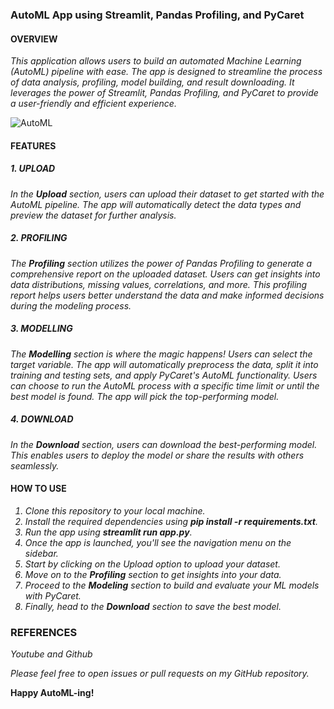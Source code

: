 ### AutoML App using Streamlit, Pandas Profiling, and PyCaret

#### OVERVIEW

<i>This application allows users to build an automated Machine Learning (AutoML) pipeline with ease. The app is designed to streamline the process of data analysis, profiling, model building, and result downloading. It leverages the power of Streamlit, Pandas Profiling, and PyCaret to provide a user-friendly and efficient experience.</i>

  
  ![AutoML](https://github.com/jeyasri-senthil/Automated-ML-App/assets/108861190/866fb283-29d6-49a7-a085-321e0fdad40b)


#### FEATURES

##### 1. UPLOAD
<i>In the ***Upload*** section, users can upload their dataset to get started with the AutoML pipeline. The app will automatically detect the data types and preview the dataset for further analysis.</i>

##### 2. PROFILING
<i>The ***Profiling*** section utilizes the power of Pandas Profiling to generate a comprehensive report on the uploaded dataset. Users can get insights into data distributions, missing values, correlations, and more. This profiling report helps users better understand the data and make informed decisions during the modeling process.</i>

##### 3. MODELLING
<i>The ***Modelling*** section is where the magic happens! Users can select the target variable. The app will automatically preprocess the data, split it into training and testing sets, and apply PyCaret's AutoML functionality. Users can choose to run the AutoML process with a specific time limit or until the best model is found. The app will pick the top-performing model.</i>

##### 4. DOWNLOAD
<i>In the ***Download*** section, users can download the best-performing model. This enables users to deploy the model or share the results with others seamlessly.</i>

#### HOW TO USE
<i>
  
1. Clone this repository to your local machine.  
2. Install the required dependencies using ***pip install -r requirements.txt***. 
3. Run the app using ***streamlit run app.py***. 
4. Once the app is launched, you'll see the navigation menu on the sidebar.
5. Start by clicking on the Upload option to upload your dataset.
6. Move on to the ***Profiling*** section to get insights into your data.
7. Proceed to the ***Modeling*** section to build and evaluate your ML models with PyCaret.
8. Finally, head to the ***Download*** section to save the best model.
</i>

### REFERENCES

<i>Youtube and Github</i>

<i>Please feel free to open issues or pull requests on my GitHub repository.</i>


**Happy AutoML-ing!**
